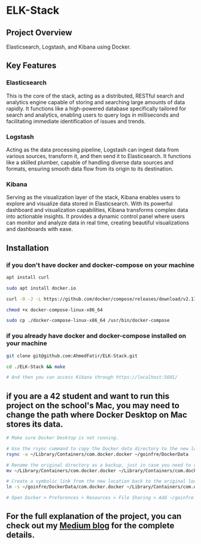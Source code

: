 
# ELK-Stack

## Project Overview
Elasticsearch, Logstash, and Kibana using Docker.
## Key Features
### Elasticsearch
This is the core of the stack, acting as a distributed, RESTful search and analytics engine capable of storing and searching large amounts of data rapidly. It functions like a high-powered database specifically tailored for search and analytics, enabling users to query logs in milliseconds and facilitating immediate identification of issues and trends.

### Logstash
Acting as the data processing pipeline, Logstash can ingest data from various sources, transform it, and then send it to Elasticsearch. It functions like a skilled plumber, capable of handling diverse data sources and formats, ensuring smooth data flow from its origin to its destination.

### Kibana
Serving as the visualization layer of the stack, Kibana enables users to explore and visualize data stored in Elasticsearch. With its powerful dashboard and visualization capabilities, Kibana transforms complex data into actionable insights. It provides a dynamic control panel where users can monitor and analyze data in real time, creating beautiful visualizations and dashboards with ease.

## Installation

### if you don't have docker and docker-compose on your machine
```bash
apt install curl

sudo apt install docker.io

curl -O -J -L https://github.com/docker/compose/releases/download/v2.11.2/docker-compose-linux-x86_64

chmod +x docker-compose-linux-x86_64

sudo cp ./docker-compose-linux-x86_64 /usr/bin/docker-compose
```

### if you already have docker and docker-compose installed on your machine
```bash
git clone git@github.com:AhmedFatir/ELK-Stack.git

cd ./ELK-Stack && make

# And then you can access Kibana through https://localhost:5601/
```
## if you are a 42 student and want to run this project on the school's Mac, you may need to change the path where Docker Desktop on Mac stores its data.
```bash
# Make sure Docker Desktop is not running.

# Use the rsync command to copy the Docker data directory to the new location.
rsync -a ~/Library/Containers/com.docker.docker ~/goinfre/DockerData

# Rename the original directory as a backup, just in case you need to revert(optional).
mv ~/Library/Containers/com.docker.docker ~/Library/Containers/com.docker.docker.backup∏∏π◊

# Create a symbolic link from the new location back to the original location.
ln -s ~/goinfre/DockerData/com.docker.docker ~/Library/Containers/com.docker.docker

# Open Docker > Preferences > Resources > File Sharing > Add ~/goinfre to Shared Paths.
```

## For the full explanation of the project, you can check out my [Medium blog](https://medium.com/@afatir.ahmedfatir/elk-stack-deep-dive-complete-guide-using-docker-fbf31aa842a6) for the complete details.
